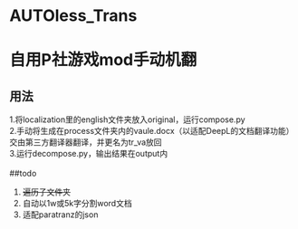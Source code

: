 ﻿# AUTOless_Trans
自用P社游戏mod手动机翻
===================================
用法
-----------------------------------
1.将localization里的english文件夹放入original，运行compose.py<br>
2.手动将生成在process文件夹内的vaule.docx（以适配DeepL的文档翻译功能）交由第三方翻译器翻译，并更名为tr_va放回<br>
3.运行decompose.py，输出结果在output内<br>
<br>
##todo
1) <del>遍历子文件夹</del>
2) 自动以1w或5k字分割word文档
3) 适配paratranz的json
